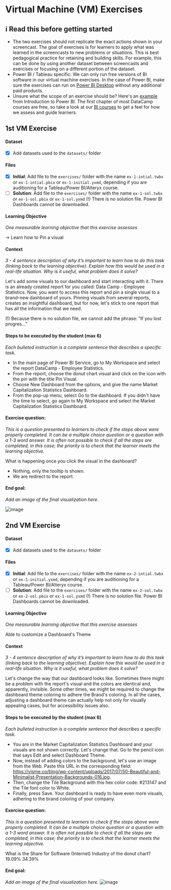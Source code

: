 # Virtual Machine (VM) Exercises

## :information_source: Read this before getting started
- The two exercises should not replicate the exact actions shown in your screencast. The goal of exercises is for learners to apply what was learned in the screencasts to new problems or situations. This is best pedagogical practice for retaining and building skills. For example, this can be done by using another dataset between screencasts and exercises or focusing on a different portion of the dataset.
- Power BI / Tableau specific: We can only run free versions of BI software in our virtual machine exercises. In the case of Power BI, make sure the exercises can run on [Power BI Desktop](https://powerbi.microsoft.com/en-us/desktop/) without any additional paid products. 
- Unsure what the scope of an exercise should be? Here's an [example](https://campus.datacamp.com/courses/introduction-to-power-bi/getting-started-with-power-bi?ex=14) from Introduction to Power BI. The first chapter of most DataCamp courses are free, so take a look at our [BI courses](https://learn.datacamp.com/courses?technologies=Tableau&technologies=Power%20BI) to get a feel for how we assess and guide learners.

## 1st VM Exercise

#### Dataset

- [X] Add datasets used to the `datasets/` folder

#### Files

- [X] **Initial**: Add file to the `exercises/`  folder with the name `ex-1-intial.twbx` or `ex-1-intial.pbix` or `ex-1-initial.yxmd`, depending if you are auditioning for a Tableau/Power BI/Alteryx course.
- [ ] **Solution**: Add file to the `exercises/`  folder with the name `ex-1-sol.twbx` or `ex-1-sol.pbix` or `ex-1-sol.yxmd`
        (!) There is no solution file. Power BI Dashboards cannot be downloaded.

#### Learning Objective

*One measurable learning objective that this exercise assesses*

-> Learn how to Pin a visual

#### Context

*3 - 4 sentence description of why it’s important to learn how to do this task (linking back to the learning objective). Explain how this would be used in a real-life situation. Why is it useful, what problem does it solve?*

Let's add some visuals to our dashboard and start interacting with it. There is an already created report for you called: Data Camp - Employee Statistics. Now, you want to access this report and pin a single visual to a brand-new dashboard of yours. Pinning visuals from several reports, creates an insightful dashboard, but for now, let's stick to one report that has all the information that we need.

(!) Because there is no solution file, we cannot add the phrase: "If you lost progres..."

#### Steps to be executed by the student (max 6)

*Each bulleted instruction is a complete sentence that describes a specific task.*

- In the main page of Power BI Service, go to My Workspace and select the report DataCamp - Employee Statistics.
- From the report, choose the donut chart visual and click on the icon with the pin with the title Pin Visual.
- Choose New Dashboard from the options, and give the name Market Capitalization Statistics Dashboard.
- From the pop-up menu, select Go to the dashboard. If you didn't have the time to select, go again to My Workspace and select the Market Capitalization Statistics Dashboard.

#### Exercise question:
*This is a question presented to learners to check if the steps above were properly completed. It can be a multiple choice question or a question with a 1-3 word answer. It is often not possible to check if all the steps are completed, in this case; the priority is to check that the learner meets the learning objective.*

What is happening once you click the visual in the dashboard?

- Nothing, only the tooltip is shown.
- We are redirect to the report.

#### End goal:

*Add an image of the final visualization here.*

![image](https://github.com/alexvks22/sme-bi-course-application/assets/17052195/10fb57b9-7bb5-46f4-ac0d-fb2b2ebff407)

## 2nd VM Exercise

#### Dataset

- [X] Add datasets used to the `datasets/` folder

#### Files

- [X] **Initial**: Add file to the `exercises/`  folder with the name `ex-2-intial.twbx` or `ex-1-initial.yxmd`, depending if you are auditioning for a Tableau/Power BI/Alteryx course.
- [ ] **Solution**: Add file to the `exercises/`  folder with the name `ex-2-sol.twbx` or `ex-2-sol.pbix` or `ex-1-sol.yxmd`
      (!) There is no solution file. Power BI Dashboards cannot be downloaded.
      
#### Learning Objective

*One measurable learning objective that this exercise assesses*

Able to customize a Dashboard's Theme

#### Context

*3 - 4 sentence description of why it’s important to learn how to do this task (linking back to the learning objective). Explain how this would be used in a real-life situation. Why is it useful, what problem does it solve?*

Let's change the way that our dashboard looks like. Sometimes there might be a problem with the report's visual and the colors are identical and, apparently, invisible. Some other times, we might be required to change the dashboard theme coloring to adhere the Brand's coloring. In all the cases, adjusting a dashboard theme can actually help not only for visually appealing cases, but for accessibility issues also.

#### Steps to be executed by the student (max 6)

*Each bulleted instruction is a complete sentence that describes a specific task.*

- You are in the Market Capitalization Statistics Dashboard and your visuals are not shown correctly. Let's change that. Go to the pencil icon that says Edit and select Dashboard Theme.
- Now, instead of adding colors to the background, let's use an image from the Web. Paste this URL in the corresponding field: https://visme.co/blog/wp-content/uploads/2017/07/50-Beautiful-and-Minimalist-Presentation-Backgrounds-016.jpg.
- Then, change the Tile Background with this hex color code: #213147 and the Tile font color to White.
- Finally, press Save. Your dashboard is ready to have even more visuals, adhering to the brand coloring of your company.

#### Exercise question:
*This is a question presented to learners to check if the steps above were properly completed. It can be a multiple choice question or a question with a 1-3 word answer. It is often not possible to check if all the steps are completed, in this case; the priority is to check that the learner meets the learning objective.*

What is the Share for Software (Internet) Industry of the donut chart?
19.09%
34.39%

#### End goal:

*Add an image of the final visualization here.*
![image](https://github.com/alexvks22/sme-bi-course-application/assets/17052195/a3ccc849-fdee-4c42-970d-a5ddcfd6e92f)

